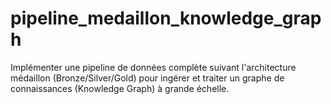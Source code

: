 # pipeline_medaillon_knowledge_graph
Implémenter une pipeline de données complète suivant l'architecture médaillon (Bronze/Silver/Gold) pour ingérer et traiter un graphe de connaissances (Knowledge Graph) à grande échelle.
